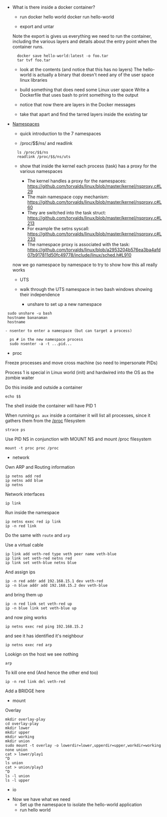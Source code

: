 - What is there inside a docker container?

  - run docker hello world
    docker run hello-world

  - export and untar

  Note the export is gives us everything we need to run the container, including the various layers
  and details about the entry point when the container runs.

  ```
    docker save hello-world:latest -o foo.tar
    tar tvf foo.tar
  ```

  - look at the contents (and notice that this has no layers)
    The hello-world is actually a binary that doesn't need any of the user space linux libraries

  - build something that does need some Linux user space
    Write a Dockerfile that uses bash to print something to the output

  - notice that now there are layers in the Docker messages

  - take that apart and find the tarred layers inside the existing tar

- [Namespaces](https://www.youtube.com/watch?v=0kJPa-1FuoI)

  - quick introduction to the 7 namespaces

  - /proc/\$\$/ns/ and readlink

  ```
    ls /proc/$$/ns
    readlink /proc/$$/ns/uts
  ```

  - show that inside the kernel each process (task) has a proxy for the various namespaces

    - The kernel handles a proxy for the namespaces: https://github.com/torvalds/linux/blob/master/kernel/nsproxy.c#L29
    - The main namespace copy mechanism: https://github.com/torvalds/linux/blob/master/kernel/nsproxy.c#L60
    - They are switched into the task struct: https://github.com/torvalds/linux/blob/master/kernel/nsproxy.c#L213
    - For example the setns syscall: https://github.com/torvalds/linux/blob/master/kernel/nsproxy.c#L233
    - The namespace proxy is associated with the task: https://github.com/torvalds/linux/blob/a2953204b576ea3ba4afd07b917811d50fc49778/include/linux/sched.h#L910

  now we go namespace by namespace to try to show how this all really works

  - UTS
  - walk through the UTS namespace in two bash windows showing their independence

    - unshare to set up a new namespace

```
 sudo unshare -u bash
 hostname bananaman
 hostname
```

    - nsenter to enter a namespace (but can target a process)

```
  ps # in the new namespace process
  sudo nsenter -a -t ...pid...
```

- proc

Freeze processes and move cross machine (so need to impersonate PIDs)

Process 1 is special in Linux world (init) and hardwired into the OS as the zombie waiter

Do this inside and outside a container


```
echo $$
```

The shell inside the container will have PID 1

When running `ps aux` inside a container it will list all processes, since it gathers them from the [/proc](http://man7.org/linux/man-pages/man5/proc.5.html) filesystem

```
strace ps
```

Use PID NS in conjunction with MOUNT NS and mount /proc filesystem 
```
mount -t proc proc /proc
```

- network

Own ARP and Routing information

```
ip netns add red
ip netns add blue
ip netns
```

Network interfaces

```
ip link
```

Run inside the namespace

```
ip netns exec red ip link
ip -n red link
```

Do the same with `route` and `arp`

Use a virtual cable

```
ip link add veth-red type veth peer name veth-blue
ip link set veth-red netns red
ip link set veth-blue netns blue
```

And assign ips

```
ip -n red addr add 192.168.15.1 dev veth-red
ip -n blue addr add 192.168.15.2 dev veth-blue
```

and bring them up

```
ip -n red link set veth-red up
ip -n blue link set veth-blue up
```

and now ping works

```
ip netns exec red ping 192.168.15.2
```

and see it has identified it's neighbour

```
ip netns exec red arp
```

Lookign on the host we see nothing

```
arp
```

To kill one end (And hence the other end too)

```
ip -n red link del veth-red
```

Add a BRIDGE here

- mount

Overlay

```
mkdir overlay-play
cd overlay-play
mkdir lower
mkdir upper
mkdir working
mkdir union
sudo mount -t overlay -o lowerdir=lower,upperdir=upper,workdir=working none union
cat > lower/play1
^D
ls union
cat > union/play3
^D
ls -l union
ls -l upper
```

- io

* Now we have what we need
  - Set up the namespace to isolate the hello-world application
  - run hello world
